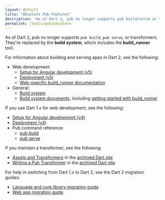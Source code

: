 ```yaml
---
layout: default
title: "Obsolete Pub Features"
description: "As of Dart 2, pub no longer supports pub build/serve or transformers."
permalink: /tools/pub/obsolete
---
```


As of Dart 2, pub no longer supports `pub build`, `pub serve`, or transformers.
They're replaced by the **build system**, which includes the **build_runner** tool.

For information about building and serving apps in Dart 2, see the following:

* Web development:
  * [Setup for Angular development (v5)]({{site.dev-webdev}}/angular/guide/setup)
  * [Deployment (v5)]({{site.dev-webdev}}/angular/guide/deployment)
  * [Web-specific build_runner documentation]({{site.dev-webdev}}/tools/build_runner)
* General:
  * [Build system](https://github.com/dart-lang/build)
  * [Build system documents,](https://github.com/dart-lang/build/tree/master/docs) including
    [getting started with build_runner](https://github.com/dart-lang/build/blob/master/docs/getting_started.md#getting-started-with-build_runner)

If you use Dart 1.x for web development, see the following:

* [Setup for Angular development (v4)]({{site.webdev}}/angular/guide/setup)
* [Deployment (v4)]({{site.webdev}}/angular/guide/deployment)
* Pub command reference:
  * [pub build]({{site.webdev}}/tools/pub/pub-build)
  * [pub serve]({{site.webdev}}/tools/pub/pub-serve)


If you maintain a transformer, see the following:

* [Assets and Transformers]({{site.prev-dartlang}}/tools/pub/assets-and-transformers)
  in the [archived Dart site]({{site.prev-dartlang}})
* [Writing a Pub Transformer]({{site.prev-dartlang}}/tools/pub/transformers)
  in the [archived Dart site]({{site.prev-dartlang}})

For help in switching from Dart 1.x to Dart 2, see the Dart 2 migration guides:

* [Language and core library migration guide](/dart-2)
* [Web app migration guide]({{site.dev-webdev}}/dart-2)
